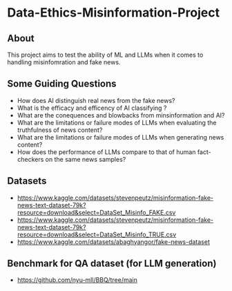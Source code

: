 # Data-Ethics-Misinformation-Project
## About
This project aims to test the ability of ML and LLMs when it comes to handling misinfomration and fake news. 

## Some Guiding Questions 
* How does AI distinguish real news from the fake news? 
* What is the efficacy and efficency of AI classifying ?
* What are the conequences and blowbacks from minsinformation and AI?
* What are the limitations or failure modes of LLMs when evaluating the truthfulness of news content?
* What are the limitations or failure modes of LLMs when generating news content?
* How does the performance of LLMs compare to that of human fact-checkers on the same news samples?

## Datasets
* https://www.kaggle.com/datasets/stevenpeutz/misinformation-fake-news-text-dataset-79k?resource=download&select=DataSet_Misinfo_FAKE.csv
* https://www.kaggle.com/datasets/stevenpeutz/misinformation-fake-news-text-dataset-79k?resource=download&select=DataSet_Misinfo_TRUE.csv
* https://www.kaggle.com/datasets/abaghyangor/fake-news-dataset

## Benchmark for QA dataset (for LLM generation)
* https://github.com/nyu-mll/BBQ/tree/main
  

